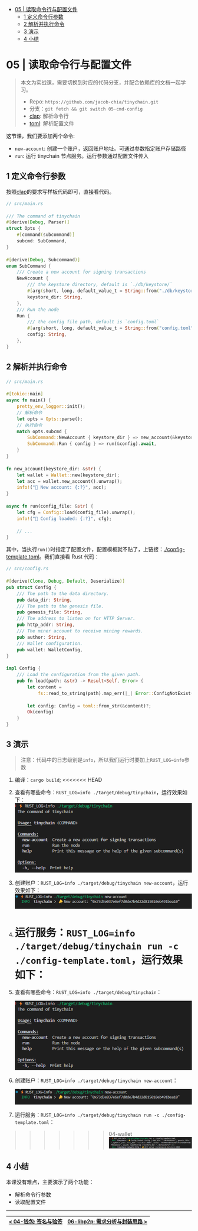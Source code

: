 - [05 | 读取命令行与配置文件](#05--读取命令行与配置文件)
  - [1 定义命令行参数](#1-定义命令行参数)
  - [2 解析并执行命令](#2-解析并执行命令)
  - [3 演示](#3-演示)
  - [4 小结](#4-小结)

# 05 | 读取命令行与配置文件

> 本文为实战课，需要切换到对应的代码分支，并配合依赖库的文档一起学习。
>
> - Repo: `https://github.com/jacob-chia/tinychain.git`
> - 分支：`git fetch && git switch 05-cmd-config`
> - [clap](https://docs.rs/clap/latest/clap/): 解析命令行
> - [toml](https://docs.rs/toml/latest/toml/): 解析配置文件

这节课，我们要添加两个命令:

- `new-account`: 创建一个账户，返回账户地址。可通过参数指定账户存储路径
- `run`: 运行 tinychain 节点服务。运行参数通过配置文件传入

## 1 定义命令行参数

按照[clap](https://docs.rs/clap/latest/clap/)的要求写样板代码即可，直接看代码。

```rs
// src/main.rs

/// The command of tinychain
#[derive(Debug, Parser)]
struct Opts {
    #[command(subcommand)]
    subcmd: SubCommand,
}

#[derive(Debug, Subcommand)]
enum SubCommand {
    /// Create a new account for signing transactions
    NewAccount {
        /// the keystore directory, default is `./db/keystore/`
        #[arg(short, long, default_value_t = String::from("./db/keystore/"))]
        keystore_dir: String,
    },
    /// Run the node
    Run {
        /// the config file path, default is `config.toml`
        #[arg(short, long, default_value_t = String::from("config.toml"))]
        config: String,
    },
}
```

## 2 解析并执行命令

```rs
// src/main.rs

#[tokio::main]
async fn main() {
    pretty_env_logger::init();
    // 解析命令
    let opts = Opts::parse();
    // 执行命令
    match opts.subcmd {
        SubCommand::NewAccount { keystore_dir } => new_account(&keystore_dir),
        SubCommand::Run { config } => run(&config).await,
    }
}

fn new_account(keystore_dir: &str) {
    let wallet = Wallet::new(keystore_dir);
    let acc = wallet.new_account().unwrap();
    info!("📣 New account: {:?}", acc);
}

async fn run(config_file: &str) {
    let cfg = Config::load(config_file).unwrap();
    info!("📣 Config loaded: {:?}", cfg);

    // ...
}
```

其中，当执行`run()`时指定了配置文件，配置模板就不贴了，上链接：[./config-template.toml](../config-template.toml)。我们直接看 Rust 代码：

```rs
// src/config.rs

#[derive(Clone, Debug, Default, Deserialize)]
pub struct Config {
    /// The path to the data directory.
    pub data_dir: String,
    /// The path to the genesis file.
    pub genesis_file: String,
    /// The address to listen on for HTTP Server.
    pub http_addr: String,
    /// The miner account to receive mining rewards.
    pub author: String,
    /// Wallet configuration.
    pub wallet: WalletConfig,
}

impl Config {
    /// Load the configuration from the given path.
    pub fn load(path: &str) -> Result<Self, Error> {
        let content =
            fs::read_to_string(path).map_err(|_| Error::ConfigNotExist(path.to_string()))?;

        let config: Config = toml::from_str(&content)?;
        Ok(config)
    }
}
```

## 3 演示

> 注意：代码中的日志级别是`info`，所以我们运行时要加上`RUST_LOG=info`参数

1. 编译：`cargo build`;
   <<<<<<< HEAD
2. 查看有哪些命令：`RUST_LOG=info ./target/debug/tinychain`，运行效果如下：
   ![](img/05-cmd-help.png)

3. 创建账户：`RUST_LOG=info ./target/debug/tinychain new-account`，运行效果如下：
   ![](img/05-cmd-new-account.png)

4. # 运行服务：`RUST_LOG=info ./target/debug/tinychain run -c ./config-template.toml`，运行效果如下：
5. 查看有哪些命令：`RUST_LOG=info ./target/debug/tinychain`：

   ![](img/05-cmd-help.png)

6. 创建账户：`RUST_LOG=info ./target/debug/tinychain new-account`：

   ![](img/05-cmd-new-account.png)

7. 运行服务：`RUST_LOG=info ./target/debug/tinychain run -c ./config-template.toml`：

> > > > > > > 04-wallet
> > > > > > > ![](img/05-cmd-run.png)

## 4 小结

本课没有难点，主要演示了两个功能：

- 解析命令行参数
- 读取配置文件

---

| [< 04-钱包: 签名与验签](./04-wallet.md) | [06-libp2p: 需求分析与封装思路 >](./06-libp2p.md) |
| --------------------------------------- | ------------------------------------------------- |
